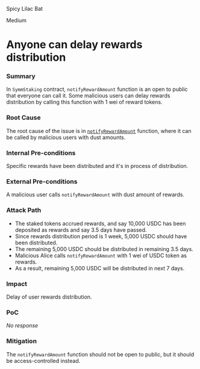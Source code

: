 Spicy Lilac Bat

Medium

# Anyone can delay rewards distribution

### Summary

In `SymmStaking` contract, `notifyRewardAmount` function is an open to public that everyone can call it.
Some malicious users can delay rewards distribution by calling this function with 1 wei of reward tokens.

### Root Cause

The root cause of the issue is in [`notifyRewardAmount`](https://github.com/sherlock-audit/2025-03-symm-io-stacking/blob/main/token/contracts/staking/SymmStaking.sol#L275) function, where it can be called by malicious users with dust amounts.

### Internal Pre-conditions

Specific rewards have been distributed and it's in process of distribution.

### External Pre-conditions

A malicious user calls `notifyRewardAmount` with dust amount of rewards.

### Attack Path

- The staked tokens accrued rewards, and say 10,000 USDC has been deposited as rewards and say 3.5 days have passed.
- Since rewards distribution period is 1 week, 5,000 USDC should have been distributed.
- The remaining 5,000 USDC should be distributed in remaining 3.5 days.
- Malicious Alice calls `notifyRewardAmount` with 1 wei of USDC token as rewards.
- As a result, remaining 5,000 USDC will be distributed in next 7 days.

### Impact

Delay of user rewards distribution.

### PoC

_No response_

### Mitigation

The `notifyRewardAmount` function should not be open to public, but it should be access-controlled instead. 